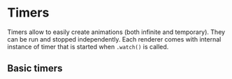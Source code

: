 <script setup>
import Block from '../components/Block.vue'
import { CubicBezierCurve } from '../../src/index'

const timer = (r) => {
    const timer = r.timer
    const x = timer.infinite(5000, x => (x - 0.5) * r.center.x)
    const p = r.center.add(x, 0)
    r.add(p, {
        color: 'red',
        width: 10
    })
}

</script>

# Timers
Timers allow to easily create animations (both infinite and temporary). They can be run and stopped independently. Each renderer comes with internal instance of timer that is started when `.watch()` is called.

## Basic timers
<Block :code="timer" />